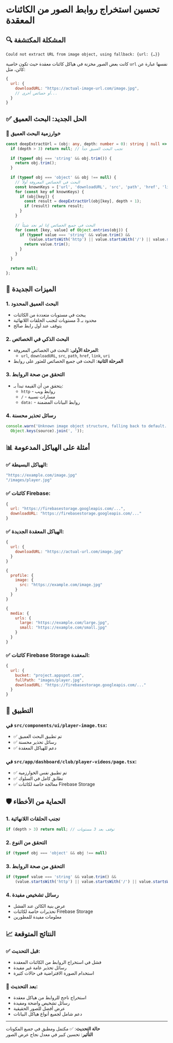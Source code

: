 # تحسين استخراج روابط الصور من الكائنات المعقدة

## 🔍 المشكلة المكتشفة
```
Could not extract URL from image object, using fallback: {url: {…}}
```

كانت بعض الصور مخزنة في هياكل كائنات معقدة حيث تكون خاصية `url` نفسها عبارة عن كائن، مثل:

```javascript
{
  url: {
    downloadURL: "https://actual-image-url.com/image.jpg",
    // أو خصائص أخرى...
  }
}
```

## ✅ الحل الجديد: البحث العميق

### 🧠 خوارزمية البحث العميق

```typescript
const deepExtractUrl = (obj: any, depth: number = 0): string | null => {
  if (depth > 3) return null; // تجنب البحث العميق جداً
  
  if (typeof obj === 'string' && obj.trim()) {
    return obj.trim();
  }
  
  if (typeof obj === 'object' && obj !== null) {
    // البحث في الخصائص المعروفة أولاً
    const knownKeys = ['url', 'downloadURL', 'src', 'path', 'href', 'link', 'uri'];
    for (const key of knownKeys) {
      if (obj[key]) {
        const result = deepExtractUrl(obj[key], depth + 1);
        if (result) return result;
      }
    }
    
    // البحث في جميع الخصائص إذا لم نجد شيئاً
    for (const [key, value] of Object.entries(obj)) {
      if (typeof value === 'string' && value.trim() && 
          (value.startsWith('http') || value.startsWith('/') || value.startsWith('data:'))) {
        return value.trim();
      }
    }
  }
  
  return null;
};
```

## 🎯 الميزات الجديدة

### 1. **البحث العميق المحدود**
- يبحث في مستويات متعددة من الكائنات
- محدود بـ 3 مستويات لتجنب الحلقات اللانهائية
- يتوقف عند أول رابط صالح

### 2. **البحث الذكي في الخصائص**
- **المرحلة الأولى**: البحث في الخصائص المعروفة:
  - `url`, `downloadURL`, `src`, `path`, `href`, `link`, `uri`
- **المرحلة الثانية**: البحث في جميع الخصائص للعثور على روابط

### 3. **التحقق من صحة الروابط**
- يتحقق من أن القيمة تبدأ بـ:
  - `http` - روابط ويب
  - `/` - مسارات نسبية  
  - `data:` - روابط البيانات المضمنة

### 4. **رسائل تحذير محسنة**
```typescript
console.warn('Unknown image object structure, falling back to default. Object structure:', 
  Object.keys(source).join(', '));
```

## 📊 أمثلة على الهياكل المدعومة

### ✅ الهياكل البسيطة:
```javascript
"https://example.com/image.jpg"
"/images/player.jpg"
```

### ✅ كائنات Firebase:
```javascript
{
  url: "https://firebasestorage.googleapis.com/...",
  downloadURL: "https://firebasestorage.googleapis.com/..."
}
```

### ✅ الهياكل المعقدة الجديدة:
```javascript
{
  url: {
    downloadURL: "https://actual-url.com/image.jpg"
  }
}

{
  profile: {
    image: {
      src: "https://example.com/image.jpg"
    }
  }
}

{
  media: {
    urls: {
      large: "https://example.com/large.jpg",
      small: "https://example.com/small.jpg"
    }
  }
}
```

### ✅ كائنات Firebase Storage المعقدة:
```javascript
{
  url: {
    bucket: "project.appspot.com",
    fullPath: "images/player.jpg",
    downloadURL: "https://firebasestorage.googleapis.com/..."
  }
}
```

## 🔧 التطبيق

### في `src/components/ui/player-image.tsx`:
- ✅ تم تطبيق البحث العميق
- ✅ رسائل تحذير محسنة
- ✅ دعم للهياكل المعقدة

### في `src/app/dashboard/club/player-videos/page.tsx`:
- ✅ تم تطبيق نفس الخوارزمية
- ✅ تطابق كامل في السلوك
- ✅ معالجة خاصة لكائنات Firebase Storage

## 🛡️ الحماية من الأخطاء

### 1. **تجنب الحلقات اللانهائية**
```typescript
if (depth > 3) return null; // توقف بعد 3 مستويات
```

### 2. **التحقق من النوع**
```typescript
if (typeof obj === 'object' && obj !== null)
```

### 3. **التحقق من صحة الروابط**
```typescript
if (typeof value === 'string' && value.trim() && 
    (value.startsWith('http') || value.startsWith('/') || value.startsWith('data:')))
```

### 4. **رسائل تشخيص مفيدة**
- عرض بنية الكائن عند الفشل
- تحذيرات خاصة لكائنات Firebase Storage
- معلومات مفيدة للمطورين

## 📈 النتائج المتوقعة

### ✅ قبل التحديث:
- فشل في استخراج الروابط من الكائنات المعقدة
- رسائل تحذير عامة غير مفيدة
- استخدام الصورة الافتراضية في حالات كثيرة

### 🚀 بعد التحديث:
- استخراج ناجح للروابط من هياكل معقدة
- رسائل تشخيص واضحة ومفيدة
- عرض أفضل للصور الحقيقية
- دعم شامل لجميع أنواع هياكل البيانات

---

**حالة التحديث**: ✅ مكتمل ومطبق في جميع المكونات  
**التأثير**: تحسين كبير في معدل نجاح عرض الصور 
